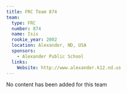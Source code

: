 ```yaml
---
title: FRC Team 874
team:
  type: FRC
  number: 874
  name: Isis
  rookie_year: 2002
  location: Alexander, ND, USA
  sponsors:
    - Alexander Public School
  links:
    Website: http://www.alexander.k12.nd.us
---
```

No content has been added for this team